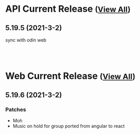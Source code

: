 
# API Current Release <small>([View All](/API.md))</small>
## 5.19.5 (2021-3-2)
sync with odin web

<br><br>
# Web Current Release <small>([View All](/Web.md))</small>
## 5.19.6 (2021-3-2)
### Patches 

- Moh
- Music on hold for group ported from angular to react

  